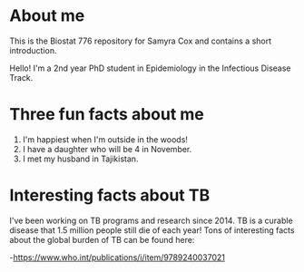 # About me

This is the Biostat 776 repository for Samyra Cox and contains a short introduction.

Hello! I'm a 2nd year PhD student in Epidemiology in the Infectious Disease Track.

# Three fun facts about me

1. I'm happiest when I'm outside in the woods!
2. I have a daughter who will be 4 in November.
3. I met my husband in Tajikistan.

# Interesting facts about TB

I've been working on TB programs and research since 2014. TB is a curable disease that 1.5 million people still die of each year! Tons of interesting facts about the global burden of TB can be found here:

-https://www.who.int/publications/i/item/9789240037021

